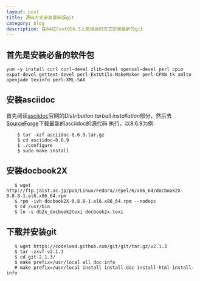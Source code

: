 ```yaml
---
layout: post
title: 源码方式安装最新版git
category: blog
description: 在64位CentOS6.5上使用源码方式安装最新的git
---
```


## 首先是安装必备的软件包
```
yum -y install curl curl-devel zlib-devel openssl-devel perl cpio expat-devel gettext-devel perl-ExtUtils-MakeMaker perl-CPAN tk xmlto openjade texinfo perl-XML-SAX
```


## 安装asciidoc

首先阅读[asciidoc][0]官网的*Distribution tarball installation*部分，然后去[SourceForge][1]下载最新的asciidoc的源代码
执行，以8.6.9为例:

```
	$ tar -xzf asciidoc-8.6.9.tar.gz
	$ cd asciidoc-8.6.9
	$ ./configure
	$ sudo make install		
```

## 安装docbook2X
```
   $ wget http://ftp.jaist.ac.jp/pub/Linux/Fedora//epel/6/x86_64/docbook2X-0.8.8-1.el6.x86_64.rpm
   $ rpm -ivh docbook2X-0.8.8-1.el6.x86_64.rpm --nodeps
   $ cd /usr/bin
   $ ln -s db2x_docbook2texi docbook2x-texi
```
## 下载并安装git
```   
   $ wget https://codeload.github.com/git/git/tar.gz/v2.1.3
   $ tar -zxvf v2.1.3
   $ cd git-2.1.3/
   $ make prefix=/usr/local all doc info
   # make prefix=/usr/local install install-doc install-html install-info
```
   











[0]: http://www.methods.co.nz/asciidoc/INSTALL.html "asciidoc"
[1]: http://sourceforge.net/projects/asciidoc/ "SourceForge"

